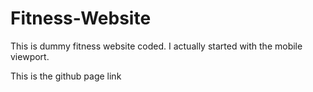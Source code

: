 # Fitness-Website
This is dummy fitness website coded.
I actually started with the mobile viewport.

This is the github page link

